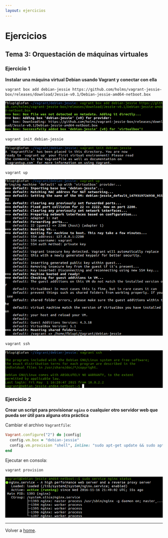 ```yaml
---
layout: ejercicios
---
```


# Ejercicios

## Tema 3: Orquestación de máquinas virtuales

### Ejercicio 1

**Instalar una máquina virtual Debian usando Vagrant y conectar con ella**

```
vagrant box add debian-jessie https://github.com/holms/vagrant-jessie-box/releases/download/Jessie-v0.1/Debian-jessie-amd64-netboot.box
```

![Vagrant Add](images/vagrant-add.png "vagrant-add")

```
vagrant init debian-jessie
```

![Vagrant Init](images/vagrant-init.png "vagrant-init")

```
vagrant up
```

![Vagrant Up](images/vagrant-up.png "vagrant-up")


```
vagrant ssh
```

![Vagrant SSH](images/vagrant-ssh.png "vagrant-ssh")

### Ejercicio 2

**Crear un script para provisionar `nginx` o cualquier otro servidor web que pueda ser útil para alguna otra práctica**

Cambiar el archivo `Vagrantfile`:

```rb
Vagrant.configure("2") do |config|
  config.vm.box = "debian-jessie"
  config.vm.provision "shell", inline: "sudo apt-get update && sudo apt-get install -y nginx"
end
```

Ejecutar en consola:

```
vagrant provision
```

![Vagrant nginx](images/vagrant-nginx.png "vagrant-nginx")

---

Volver a [home](index).
